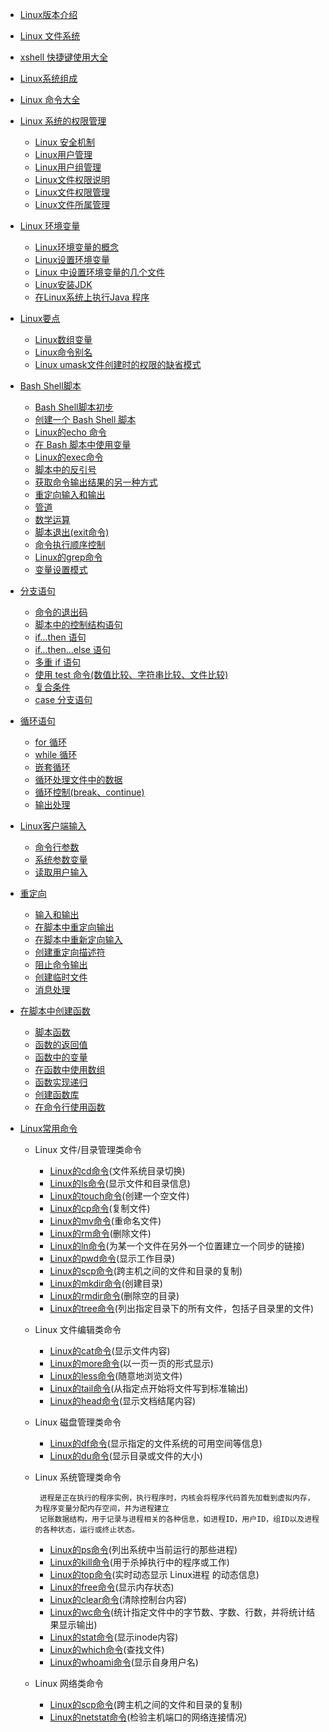 * [Linux版本介绍](https://github.com/sunnyandgood/BigData/blob/master/Linux/Linux%E7%9A%84%E7%89%88%E6%9C%AC%E4%BB%8B%E7%BB%8D.md)
* [Linux 文件系统](https://github.com/sunnyandgood/BigData/blob/master/Linux/Linux%20%E6%96%87%E4%BB%B6%E7%B3%BB%E7%BB%9F.md)
* [xshell 快捷键使用大全](https://github.com/sunnyandgood/BigData/blob/master/Linux/xshell%20%E5%BF%AB%E6%8D%B7%E9%94%AE%E4%BD%BF%E7%94%A8%E5%A4%A7%E5%85%A8.md)
* [Linux系统组成](https://github.com/sunnyandgood/BigData/blob/master/Linux/Linux%E7%B3%BB%E7%BB%9F%E7%BB%84%E6%88%90.md)


* [Linux 命令大全](http://www.runoob.com/linux/linux-command-manual.html)


* [Linux 系统的权限管理](https://github.com/sunnyandgood/BigData/tree/master/Linux/Linux%20%E7%B3%BB%E7%BB%9F%E7%9A%84%E6%9D%83%E9%99%90%E7%AE%A1%E7%90%86)
   * [Linux 安全机制](https://github.com/sunnyandgood/BigData/blob/master/Linux/Linux%20%E7%B3%BB%E7%BB%9F%E7%9A%84%E6%9D%83%E9%99%90%E7%AE%A1%E7%90%86/Linux%20%E5%AE%89%E5%85%A8%E6%9C%BA%E5%88%B6.md)
   * [Linux用户管理](https://github.com/sunnyandgood/BigData/blob/master/Linux/Linux%20%E7%B3%BB%E7%BB%9F%E7%9A%84%E6%9D%83%E9%99%90%E7%AE%A1%E7%90%86/Linux%E7%94%A8%E6%88%B7%E7%AE%A1%E7%90%86.md)
   * [Linux用户组管理](https://github.com/sunnyandgood/BigData/blob/master/Linux/Linux%20%E7%B3%BB%E7%BB%9F%E7%9A%84%E6%9D%83%E9%99%90%E7%AE%A1%E7%90%86/Linux%E7%94%A8%E6%88%B7%E7%BB%84%E7%AE%A1%E7%90%86.md)
   * [Linux文件权限说明](https://github.com/sunnyandgood/BigData/blob/master/Linux/Linux%20%E7%B3%BB%E7%BB%9F%E7%9A%84%E6%9D%83%E9%99%90%E7%AE%A1%E7%90%86/Linux%E6%96%87%E4%BB%B6%E6%9D%83%E9%99%90%E8%AF%B4%E6%98%8E.md)
   * [Linux文件权限管理](https://github.com/sunnyandgood/BigData/blob/master/Linux/Linux%20%E7%B3%BB%E7%BB%9F%E7%9A%84%E6%9D%83%E9%99%90%E7%AE%A1%E7%90%86/Linux%E6%96%87%E4%BB%B6%E6%9D%83%E9%99%90%E7%AE%A1%E7%90%86.md)
   * [Linux文件所属管理](https://github.com/sunnyandgood/BigData/blob/master/Linux/Linux%20%E7%B3%BB%E7%BB%9F%E7%9A%84%E6%9D%83%E9%99%90%E7%AE%A1%E7%90%86/Linux%E6%96%87%E4%BB%B6%E6%89%80%E5%B1%9E%E7%AE%A1%E7%90%86.md)


* [Linux 环境变量](https://github.com/sunnyandgood/BigData/tree/master/Linux/Linux%E7%8E%AF%E5%A2%83%E5%8F%98%E9%87%8F)
    * [Linux环境变量的概念](https://github.com/sunnyandgood/BigData/blob/master/Linux/Linux%E7%8E%AF%E5%A2%83%E5%8F%98%E9%87%8F/Linux%E7%8E%AF%E5%A2%83%E5%8F%98%E9%87%8F%E7%9A%84%E6%A6%82%E5%BF%B5.md)
    * [Linux设置环境变量](https://github.com/sunnyandgood/BigData/blob/master/Linux/Linux%E7%8E%AF%E5%A2%83%E5%8F%98%E9%87%8F/Linux%E8%AE%BE%E7%BD%AE%E7%8E%AF%E5%A2%83%E5%8F%98%E9%87%8F%20.md)
    * [Linux 中设置环境变量的几个文件](https://github.com/sunnyandgood/BigData/blob/master/Linux/Linux%E7%8E%AF%E5%A2%83%E5%8F%98%E9%87%8F/Linux%20%E4%B8%AD%E8%AE%BE%E7%BD%AE%E7%8E%AF%E5%A2%83%E5%8F%98%E9%87%8F%E7%9A%84%E5%87%A0%E4%B8%AA%E6%96%87%E4%BB%B6.md)
    * [Linux安装JDK](https://github.com/sunnyandgood/BigData/blob/master/Linux/Linux%E7%8E%AF%E5%A2%83%E5%8F%98%E9%87%8F/Linux%E5%AE%89%E8%A3%85JDK.md)
    * [在Linux系统上执行Java 程序](https://github.com/sunnyandgood/BigData/blob/master/Linux/Linux%E7%8E%AF%E5%A2%83%E5%8F%98%E9%87%8F/%E5%9C%A8Linux%E7%B3%BB%E7%BB%9F%E4%B8%8A%E6%89%A7%E8%A1%8CJava%20%E7%A8%8B%E5%BA%8F.md)

  
* [Linux要点](https://github.com/sunnyandgood/BigData/tree/master/Linux/Linux%E8%A6%81%E7%82%B9)
    * [Linux数组变量](https://github.com/sunnyandgood/BigData/blob/master/Linux/Linux%E8%A6%81%E7%82%B9/Linux%E6%95%B0%E7%BB%84%E5%8F%98%E9%87%8F.md)
    * [Linux命令别名](https://github.com/sunnyandgood/BigData/blob/master/Linux/Linux%E8%A6%81%E7%82%B9/Linux%E5%91%BD%E4%BB%A4%E5%88%AB%E5%90%8D.md)
    * [Linux umask文件创建时的权限的缺省模式](https://github.com/sunnyandgood/BigData/blob/master/Linux/Linux%E8%A6%81%E7%82%B9/Linux%20umask%E6%96%87%E4%BB%B6%E5%88%9B%E5%BB%BA%E6%97%B6%E7%9A%84%E6%9D%83%E9%99%90%E7%9A%84%E7%BC%BA%E7%9C%81%E6%A8%A1%E5%BC%8F.md)


* [Bash Shell脚本](https://github.com/sunnyandgood/BigData/tree/master/Linux/BashShell%E8%84%9A%E6%9C%AC)
    * [Bash Shell脚本初步](https://github.com/sunnyandgood/BigData/blob/master/Linux/BashShell%E8%84%9A%E6%9C%AC/Bash%20Shell%E8%84%9A%E6%9C%AC%E5%88%9D%E6%AD%A5.md)
    * [创建一个 Bash Shell 脚本](https://github.com/sunnyandgood/BigData/blob/master/Linux/BashShell%E8%84%9A%E6%9C%AC/%E5%88%9B%E5%BB%BA%E4%B8%80%E4%B8%AA%20Bash%20Shell%20%E8%84%9A%E6%9C%AC.md)
    * [Linux的echo 命令](https://github.com/sunnyandgood/BigData/blob/master/Linux/BashShell%E8%84%9A%E6%9C%AC/Linux%E7%9A%84echo%20%E5%91%BD%E4%BB%A4.md)
    * [在 Bash 脚本中使用变量](https://github.com/sunnyandgood/BigData/blob/master/Linux/BashShell%E8%84%9A%E6%9C%AC/%E5%9C%A8%20Bash%20%E8%84%9A%E6%9C%AC%E4%B8%AD%E4%BD%BF%E7%94%A8%E5%8F%98%E9%87%8F.md)
    * [Linux的exec命令](https://github.com/sunnyandgood/BigData/blob/master/Linux/BashShell%E8%84%9A%E6%9C%AC/Linux%E7%9A%84exec%E5%91%BD%E4%BB%A4.md)
    * [脚本中的反引号](https://github.com/sunnyandgood/BigData/blob/master/Linux/BashShell%E8%84%9A%E6%9C%AC/%E8%84%9A%E6%9C%AC%E4%B8%AD%E7%9A%84%E5%8F%8D%E5%BC%95%E5%8F%B7%20.md)
    * [获取命令输出结果的另一种方式](https://github.com/sunnyandgood/BigData/blob/master/Linux/BashShell%E8%84%9A%E6%9C%AC/%E8%8E%B7%E5%8F%96%E5%91%BD%E4%BB%A4%E8%BE%93%E5%87%BA%E7%BB%93%E6%9E%9C%E7%9A%84%E5%8F%A6%E4%B8%80%E7%A7%8D%E6%96%B9%E5%BC%8F%20.md)
    * [重定向输入和输出](https://github.com/sunnyandgood/BigData/blob/master/Linux/BashShell%E8%84%9A%E6%9C%AC/%E9%87%8D%E5%AE%9A%E5%90%91%E8%BE%93%E5%85%A5%E5%92%8C%E8%BE%93%E5%87%BA%20.md)
    * [管道](https://github.com/sunnyandgood/BigData/blob/master/Linux/BashShell%E8%84%9A%E6%9C%AC/%E7%AE%A1%E9%81%93%20.md)
    * [数学运算](https://github.com/sunnyandgood/BigData/blob/master/Linux/BashShell%E8%84%9A%E6%9C%AC/%E6%95%B0%E5%AD%A6%E8%BF%90%E7%AE%97%20.md)
    * [脚本退出(exit命令)](https://github.com/sunnyandgood/BigData/blob/master/Linux/BashShell%E8%84%9A%E6%9C%AC/%E8%84%9A%E6%9C%AC%E9%80%80%E5%87%BA.md)
    * [命令执行顺序控制](https://github.com/sunnyandgood/BigData/blob/master/Linux/BashShell%E8%84%9A%E6%9C%AC/%E5%91%BD%E4%BB%A4%E6%89%A7%E8%A1%8C%E9%A1%BA%E5%BA%8F%E6%8E%A7%E5%88%B6.md)
    * [Linux的grep命令](https://github.com/sunnyandgood/BigData/blob/master/Linux/BashShell%E8%84%9A%E6%9C%AC/Linux%E7%9A%84grep%E5%91%BD%E4%BB%A4.md)
    * [变量设置模式](https://github.com/sunnyandgood/BigData/blob/master/Linux/BashShell%E8%84%9A%E6%9C%AC/%E5%8F%98%E9%87%8F%E8%AE%BE%E7%BD%AE%E6%A8%A1%E5%BC%8F.md)


* [分支语句](https://github.com/sunnyandgood/BigData/tree/master/Linux/%E5%88%86%E6%94%AF%E8%AF%AD%E5%8F%A5)
    * [命令的退出码](https://github.com/sunnyandgood/BigData/blob/master/Linux/%E5%88%86%E6%94%AF%E8%AF%AD%E5%8F%A5/%E5%91%BD%E4%BB%A4%E7%9A%84%E9%80%80%E5%87%BA%E7%A0%81.md)
    * [脚本中的控制结构语句](https://github.com/sunnyandgood/BigData/blob/master/Linux/%E5%88%86%E6%94%AF%E8%AF%AD%E5%8F%A5/%E8%84%9A%E6%9C%AC%E4%B8%AD%E7%9A%84%E6%8E%A7%E5%88%B6%E7%BB%93%E6%9E%84%E8%AF%AD%E5%8F%A5.md)
    * [if…then 语句](https://github.com/sunnyandgood/BigData/blob/master/Linux/%E5%88%86%E6%94%AF%E8%AF%AD%E5%8F%A5/if%E2%80%A6then%E8%AF%AD%E5%8F%A5.md)
    * [if…then…else 语句](https://github.com/sunnyandgood/BigData/blob/master/Linux/%E5%88%86%E6%94%AF%E8%AF%AD%E5%8F%A5/if%E2%80%A6then%E2%80%A6else%E8%AF%AD%E5%8F%A5.md)
    * [多重 if 语句](https://github.com/sunnyandgood/BigData/blob/master/Linux/%E5%88%86%E6%94%AF%E8%AF%AD%E5%8F%A5/%E5%A4%9A%E9%87%8D%20if%20%E8%AF%AD%E5%8F%A5.md)
    * [使用 test 命令(数值比较、字符串比较、文件比较)](https://github.com/sunnyandgood/BigData/blob/master/Linux/%E5%88%86%E6%94%AF%E8%AF%AD%E5%8F%A5/%E4%BD%BF%E7%94%A8%20test%20%E5%91%BD%E4%BB%A4.md)
    * [复合条件](https://github.com/sunnyandgood/BigData/blob/master/Linux/%E5%88%86%E6%94%AF%E8%AF%AD%E5%8F%A5/%E5%A4%8D%E5%90%88%E6%9D%A1%E4%BB%B6.md)
    * [case 分支语句](https://github.com/sunnyandgood/BigData/blob/master/Linux/%E5%88%86%E6%94%AF%E8%AF%AD%E5%8F%A5/case%20%E5%88%86%E6%94%AF%E8%AF%AD%E5%8F%A5.md)

  
* [循环语句](https://github.com/sunnyandgood/BigData/tree/master/Linux/%E5%BE%AA%E7%8E%AF%E8%AF%AD%E5%8F%A5)
    * [for 循环](https://github.com/sunnyandgood/BigData/blob/master/Linux/%E5%BE%AA%E7%8E%AF%E8%AF%AD%E5%8F%A5/for%20%E5%BE%AA%E7%8E%AF.md)
    * [while 循环](https://github.com/sunnyandgood/BigData/blob/master/Linux/%E5%BE%AA%E7%8E%AF%E8%AF%AD%E5%8F%A5/while%20%E5%BE%AA%E7%8E%AF.md)
    * [嵌套循环](https://github.com/sunnyandgood/BigData/blob/master/Linux/%E5%BE%AA%E7%8E%AF%E8%AF%AD%E5%8F%A5/%E5%B5%8C%E5%A5%97%E5%BE%AA%E7%8E%AF.md)
    * [循环处理文件中的数据](https://github.com/sunnyandgood/BigData/blob/master/Linux/%E5%BE%AA%E7%8E%AF%E8%AF%AD%E5%8F%A5/%E5%BE%AA%E7%8E%AF%E5%A4%84%E7%90%86%E6%96%87%E4%BB%B6%E4%B8%AD%E7%9A%84%E6%95%B0%E6%8D%AE.md)
    * [循环控制(break、continue)](https://github.com/sunnyandgood/BigData/blob/master/Linux/%E5%BE%AA%E7%8E%AF%E8%AF%AD%E5%8F%A5/%E5%BE%AA%E7%8E%AF%E6%8E%A7%E5%88%B6(break%E3%80%81continue).md)
    * [输出处理](https://github.com/sunnyandgood/BigData/blob/master/Linux/%E5%BE%AA%E7%8E%AF%E8%AF%AD%E5%8F%A5/%E8%BE%93%E5%87%BA%E5%A4%84%E7%90%86.md)



* [Linux客户端输入](https://github.com/sunnyandgood/BigData/tree/master/Linux/%E5%AE%A2%E6%88%B7%E7%AB%AF%E8%BE%93%E5%85%A5)
    * [命令行参数](https://github.com/sunnyandgood/BigData/blob/master/Linux/%E5%AE%A2%E6%88%B7%E7%AB%AF%E8%BE%93%E5%85%A5/%E5%91%BD%E4%BB%A4%E8%A1%8C%E5%8F%82%E6%95%B0.md)
    * [系统参数变量](https://github.com/sunnyandgood/BigData/blob/master/Linux/%E5%AE%A2%E6%88%B7%E7%AB%AF%E8%BE%93%E5%85%A5/%E7%B3%BB%E7%BB%9F%E5%8F%82%E6%95%B0%E5%8F%98%E9%87%8F.md)
    * [读取用户输入](https://github.com/sunnyandgood/BigData/blob/master/Linux/%E5%AE%A2%E6%88%B7%E7%AB%AF%E8%BE%93%E5%85%A5/%E8%AF%BB%E5%8F%96%E7%94%A8%E6%88%B7%E8%BE%93%E5%85%A5.md)
    
    
    

* [重定向](https://github.com/sunnyandgood/BigData/tree/master/Linux/%E9%87%8D%E6%96%B0%E5%AE%9A%E5%90%91)
    * [输入和输出](https://github.com/sunnyandgood/BigBata/blob/master/Linux/%E9%87%8D%E6%96%B0%E5%AE%9A%E5%90%91/%E8%BE%93%E5%85%A5%E5%92%8C%E8%BE%93%E5%87%BA.md)
    * [在脚本中重定向输出](https://github.com/sunnyandgood/BigData/blob/master/Linux/%E9%87%8D%E6%96%B0%E5%AE%9A%E5%90%91/%E5%9C%A8%E8%84%9A%E6%9C%AC%E4%B8%AD%E9%87%8D%E5%AE%9A%E5%90%91%E8%BE%93%E5%87%BA.md)
    * [在脚本中重新定向输入](https://github.com/sunnyandgood/BigData/blob/master/Linux/%E9%87%8D%E6%96%B0%E5%AE%9A%E5%90%91/%E5%9C%A8%E8%84%9A%E6%9C%AC%E4%B8%AD%E9%87%8D%E6%96%B0%E5%AE%9A%E5%90%91%E8%BE%93%E5%85%A5.md)
    * [创建重定向描述符](https://github.com/sunnyandgood/BigData/blob/master/Linux/%E9%87%8D%E6%96%B0%E5%AE%9A%E5%90%91/%E5%88%9B%E5%BB%BA%E9%87%8D%E5%AE%9A%E5%90%91%E6%8F%8F%E8%BF%B0%E7%AC%A6.md)
    * [阻止命令输出](https://github.com/sunnyandgood/BigData/blob/master/Linux/%E9%87%8D%E6%96%B0%E5%AE%9A%E5%90%91/%E9%98%BB%E6%AD%A2%E5%91%BD%E4%BB%A4%E8%BE%93%E5%87%BA.md)
    * [创建临时文件](https://github.com/sunnyandgood/BigData/blob/master/Linux/%E9%87%8D%E6%96%B0%E5%AE%9A%E5%90%91/%E5%88%9B%E5%BB%BA%E4%B8%B4%E6%97%B6%E6%96%87%E4%BB%B6.md)
    * [消息处理](https://github.com/sunnyandgood/BigData/blob/master/Linux/%E9%87%8D%E6%96%B0%E5%AE%9A%E5%90%91/%E6%B6%88%E6%81%AF%E5%A4%84%E7%90%86.md)
    
    
* [在脚本中创建函数](https://github.com/sunnyandgood/BigData/tree/master/Linux/%E5%9C%A8%E8%84%9A%E6%9C%AC%E4%B8%AD%E5%88%9B%E5%BB%BA%E5%87%BD%E6%95%B0)
   * [脚本函数](https://github.com/sunnyandgood/BigData/blob/master/Linux/%E5%9C%A8%E8%84%9A%E6%9C%AC%E4%B8%AD%E5%88%9B%E5%BB%BA%E5%87%BD%E6%95%B0/%E8%84%9A%E6%9C%AC%E5%87%BD%E6%95%B0.md)
   * [函数的返回值](https://github.com/sunnyandgood/BigData/blob/master/Linux/%E5%9C%A8%E8%84%9A%E6%9C%AC%E4%B8%AD%E5%88%9B%E5%BB%BA%E5%87%BD%E6%95%B0/%E5%87%BD%E6%95%B0%E7%9A%84%E8%BF%94%E5%9B%9E%E5%80%BC.md)
   * [函数中的变量](https://github.com/sunnyandgood/BigData/blob/master/Linux/%E5%9C%A8%E8%84%9A%E6%9C%AC%E4%B8%AD%E5%88%9B%E5%BB%BA%E5%87%BD%E6%95%B0/%E5%87%BD%E6%95%B0%E4%B8%AD%E7%9A%84%E5%8F%98%E9%87%8F.md)
   * [在函数中使用数组](https://github.com/sunnyandgood/BigData/blob/master/Linux/%E5%9C%A8%E8%84%9A%E6%9C%AC%E4%B8%AD%E5%88%9B%E5%BB%BA%E5%87%BD%E6%95%B0/%E5%9C%A8%E5%87%BD%E6%95%B0%E4%B8%AD%E4%BD%BF%E7%94%A8%E6%95%B0%E7%BB%84.md)
   * [函数实现递归](https://github.com/sunnyandgood/BigData/blob/master/Linux/%E5%9C%A8%E8%84%9A%E6%9C%AC%E4%B8%AD%E5%88%9B%E5%BB%BA%E5%87%BD%E6%95%B0/%E5%87%BD%E6%95%B0%E5%AE%9E%E7%8E%B0%E9%80%92%E5%BD%92.md)
   * [创建函数库](https://github.com/sunnyandgood/BigData/blob/master/Linux/%E5%9C%A8%E8%84%9A%E6%9C%AC%E4%B8%AD%E5%88%9B%E5%BB%BA%E5%87%BD%E6%95%B0/%E5%88%9B%E5%BB%BA%E5%87%BD%E6%95%B0%E5%BA%93.md)
   * [在命令行使用函数](https://github.com/sunnyandgood/BigData/blob/master/Linux/%E5%9C%A8%E8%84%9A%E6%9C%AC%E4%B8%AD%E5%88%9B%E5%BB%BA%E5%87%BD%E6%95%B0/%E5%9C%A8%E5%91%BD%E4%BB%A4%E8%A1%8C%E4%BD%BF%E7%94%A8%E5%87%BD%E6%95%B0.md)


* [Linux常用命令](https://github.com/sunnyandgood/BigData/tree/master/Linux/Linux%E5%91%BD%E4%BB%A4)
    * Linux 文件/目录管理类命令
        * [Linux的cd命令](https://github.com/sunnyandgood/BigData/blob/master/Linux/Linux%E5%91%BD%E4%BB%A4/Linux%E7%9A%84cd%E5%91%BD%E4%BB%A4.md)(文件系统目录切换)
        * [Linux的ls命令](https://github.com/sunnyandgood/BigData/blob/master/Linux/Linux%E5%91%BD%E4%BB%A4/Linux的ls命令.md)(显示文件和目录信息)
        * [Linux的touch命令](https://github.com/sunnyandgood/BigData/blob/master/Linux/Linux%E5%91%BD%E4%BB%A4/Linux%E7%9A%84touch%E5%91%BD%E4%BB%A4.md)(创建一个空文件)
        * [Linux的cp命令](https://github.com/sunnyandgood/BigData/blob/master/Linux/Linux%E5%91%BD%E4%BB%A4/Linux%E7%9A%84cp%E5%91%BD%E4%BB%A4.md)(复制文件)
        * [Linux的mv命令](https://github.com/sunnyandgood/BigData/blob/master/Linux/Linux%E5%91%BD%E4%BB%A4/Linux%E7%9A%84mv%E5%91%BD%E4%BB%A4.md)(重命名文件)
        * [Linux的rm命令](https://github.com/sunnyandgood/BigData/blob/master/Linux/Linux%E5%91%BD%E4%BB%A4/Linux的ln命令.md)(删除文件)
        * [Linux的ln命令](https://github.com/sunnyandgood/BigData/blob/master/Linux/Linux%E5%91%BD%E4%BB%A4/Linux的mv命令.md)(为某一个文件在另外一个位置建立一个同步的链接)
        * [Linux的pwd命令](https://github.com/sunnyandgood/BigData/blob/master/Linux/Linux%E5%91%BD%E4%BB%A4/Linux的pwd命令.md)(显示工作目录)
        * [Linux的scp命令](https://github.com/sunnyandgood/BigData/blob/master/Linux/Linux%E5%91%BD%E4%BB%A4/Linux的scp命令.md)(跨主机之间的文件和目录的复制)
        * [Linux的mkdir命令](https://github.com/sunnyandgood/BigData/blob/master/Linux/Linux%E5%91%BD%E4%BB%A4/Linux的mkdir命令.md)(创建目录)
        * [Linux的rmdir命令](https://github.com/sunnyandgood/BigData/blob/master/Linux/Linux%E5%91%BD%E4%BB%A4/Linux的rmdir命令.md)(删除空的目录)
        * [Linux的tree命令](https://github.com/sunnyandgood/BigData/blob/master/Linux/Linux%E5%91%BD%E4%BB%A4/Linux的tree命令.md)(列出指定目录下的所有文件，包括子目录里的文件)

    * Linux 文件编辑类命令
        * [Linux的cat命令](https://github.com/sunnyandgood/BigData/blob/master/Linux/Linux%E5%91%BD%E4%BB%A4/Linux的cat命令.md)(显示文件内容)
        * [Linux的more命令](https://github.com/sunnyandgood/BigData/blob/master/Linux/Linux%E5%91%BD%E4%BB%A4/Linux的more命令.md)(以一页一页的形式显示)
        * [Linux的less命令](https://github.com/sunnyandgood/BigData/blob/master/Linux/Linux%E5%91%BD%E4%BB%A4/Linux的less命令.md)(随意地浏览文件)
        * [Linux的tail命令](https://github.com/sunnyandgood/BigData/blob/master/Linux/Linux%E5%91%BD%E4%BB%A4/Linux的tail命令.md)(从指定点开始将文件写到标准输出)
        * [Linux的head命令](https://github.com/sunnyandgood/BigData/blob/master/Linux/Linux%E5%91%BD%E4%BB%A4/Linux的head命令.md)(显示文档结尾内容)

    * Linux 磁盘管理类命令
        * [Linux的df命令](https://github.com/sunnyandgood/BigData/blob/master/Linux/Linux%E5%91%BD%E4%BB%A4/Linux的df命令.md)(显示指定的文件系统的可用空间等信息)
        * [Linux的du命令](https://github.com/sunnyandgood/BigData/blob/master/Linux/Linux%E5%91%BD%E4%BB%A4/Linux的du命令.md)(显示目录或文件的大小)

    * Linux 系统管理类命令
    
           进程是正在执行的程序实例，执行程序时，内核会将程序代码首先加载到虚拟内存，为程序变量分配内存空间，并为进程建立
           记账数据结构，用于记录与进程相关的各种信息，如进程ID，用户ID，组ID以及进程的各种状态，运行或终止状态。
    
        * [Linux的ps命令](https://github.com/sunnyandgood/BigData/blob/master/Linux/Linux%E5%91%BD%E4%BB%A4/Linux的ps命令.md)(列出系统中当前运行的那些进程)
        * [Linux的kill命令](https://github.com/sunnyandgood/BigData/blob/master/Linux/Linux%E5%91%BD%E4%BB%A4/Linux的kill命令.md)(用于杀掉执行中的程序或工作)
        * [Linux的top命令](https://github.com/sunnyandgood/BigData/blob/master/Linux/Linux%E5%91%BD%E4%BB%A4/Linux的top命令.md)(实时动态显示 Linux进程 的动态信息)
        * [Linux的free命令](https://github.com/sunnyandgood/BigData/blob/master/Linux/Linux%E5%91%BD%E4%BB%A4/Linux的free命令.md)(显示内存状态)
        * [Linux的clear命令](https://github.com/sunnyandgood/BigData/blob/master/Linux/Linux%E5%91%BD%E4%BB%A4/Linux的clear命令.md)(清除控制台内容)
        * [Linux的wc命令](https://github.com/sunnyandgood/BigData/blob/master/Linux/Linux%E5%91%BD%E4%BB%A4/Linux的wc命令.md)(统计指定文件中的字节数、字数、行数，并将统计结果显示输出)
        * [Linux的stat命令](https://github.com/sunnyandgood/BigData/blob/master/Linux/Linux%E5%91%BD%E4%BB%A4/Linux的stat命令.md)(显示inode内容)
        * [Linux的which命令](https://github.com/sunnyandgood/BigData/blob/master/Linux/Linux%E5%91%BD%E4%BB%A4/Linux的which命令.md)(查找文件)
        * [Linux的whoami命令](https://github.com/sunnyandgood/BigData/blob/master/Linux/Linux%E5%91%BD%E4%BB%A4/Linux的whoami命令.md)(显示自身用户名)

    * Linux 网络类命令
        * [Linux的scp命令](https://github.com/sunnyandgood/BigData/blob/master/Linux/Linux%E5%91%BD%E4%BB%A4/Linux的scp命令.md)(跨主机之间的文件和目录的复制)
        * [Linux的netstat命令](https://github.com/sunnyandgood/BigData/blob/master/Linux/Linux%E5%91%BD%E4%BB%A4/Linux的netstat命令.md)(检验主机端口的网络连接情况)

